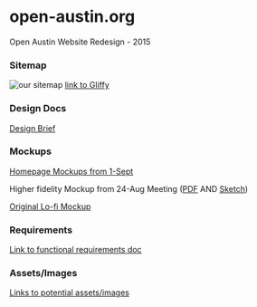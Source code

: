 # open-austin.org
Open Austin Website Redesign - 2015

### Sitemap

![our sitemap](https://github.com/open-austin/open-austin.org/blob/master/planning-design/oa-sitemap.png)
[link to Gliffy](http://www.gliffy.com/go/publish/8981187)

### Design Docs
[Design Brief](https://github.com/open-austin/open-austin.org/blob/master/OA%20Design%20Brief.pdf)

### Mockups
[Homepage Mockups from 1-Sept](https://github.com/open-austin/open-austin.org/blob/master/oa_homepage_mockup.pdf)

Higher fidelity Mockup from 24-Aug Meeting ([PDF](https://github.com/open-austin/open-austin.org/blob/master/OA%20Homepage%201.pdf) AND [Sketch](https://github.com/open-austin/open-austin.org/blob/master/OA%20Homepage%201.sketch))

[Original Lo-fi Mockup](https://github.com/open-austin/open-austin.org/blob/master/lo-fi-mockup.jpg)


### Requirements
[Link to functional requirements doc](https://docs.google.com/document/d/1dgYQunemFzfGPpmc6jJz5L1sCm0m7f9ZemPT0z6FK2c)

### Assets/Images
[Links to potential assets/images](https://github.com/open-austin/OA-Website/wiki/Assets-&-Images-for-potential-use)

